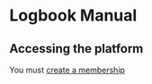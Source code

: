 # Logbook Manual

## Accessing the platform

You must [create a membership](/software-manual/create-membership/)